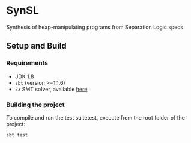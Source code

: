 # SynSL

Synthesis of heap-manipulating programs from Separation Logic specs

## Setup and Build

### Requirements 

* JDK 1.8
* `sbt` (version >=1.1.6)
* `Z3` SMT solver, available [here](https://github.com/Z3Prover/z3)

### Building the project

To compile and run the test suitetest, execute from the root folder of the project:

```
sbt test
```

